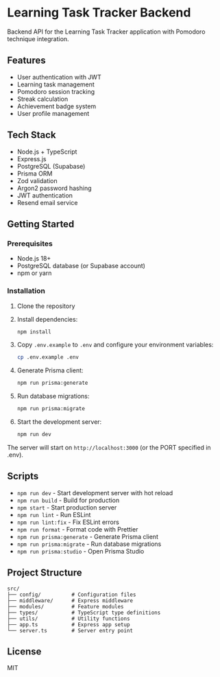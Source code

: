 # Learning Task Tracker Backend

Backend API for the Learning Task Tracker application with Pomodoro technique integration.

## Features

- User authentication with JWT
- Learning task management
- Pomodoro session tracking
- Streak calculation
- Achievement badge system
- User profile management

## Tech Stack

- Node.js + TypeScript
- Express.js
- PostgreSQL (Supabase)
- Prisma ORM
- Zod validation
- Argon2 password hashing
- JWT authentication
- Resend email service

## Getting Started

### Prerequisites

- Node.js 18+ 
- PostgreSQL database (or Supabase account)
- npm or yarn

### Installation

1. Clone the repository
2. Install dependencies:
   ```bash
   npm install
   ```

3. Copy `.env.example` to `.env` and configure your environment variables:
   ```bash
   cp .env.example .env
   ```

4. Generate Prisma client:
   ```bash
   npm run prisma:generate
   ```

5. Run database migrations:
   ```bash
   npm run prisma:migrate
   ```

6. Start the development server:
   ```bash
   npm run dev
   ```

The server will start on `http://localhost:3000` (or the PORT specified in .env).

## Scripts

- `npm run dev` - Start development server with hot reload
- `npm run build` - Build for production
- `npm start` - Start production server
- `npm run lint` - Run ESLint
- `npm run lint:fix` - Fix ESLint errors
- `npm run format` - Format code with Prettier
- `npm run prisma:generate` - Generate Prisma client
- `npm run prisma:migrate` - Run database migrations
- `npm run prisma:studio` - Open Prisma Studio

## Project Structure

```
src/
├── config/          # Configuration files
├── middleware/      # Express middleware
├── modules/         # Feature modules
├── types/           # TypeScript type definitions
├── utils/           # Utility functions
├── app.ts           # Express app setup
└── server.ts        # Server entry point
```

## License

MIT
